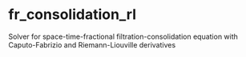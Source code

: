# fr_consolidation_rl
Solver for space-time-fractional filtration-consolidation equation with Caputo-Fabrizio and Riemann-Liouville derivatives
